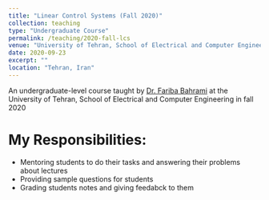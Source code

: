```yaml
---
title: "Linear Control Systems (Fall 2020)"
collection: teaching
type: "Undergraduate Course"
permalink: /teaching/2020-fall-lcs
venue: "University of Tehran, School of Electrical and Computer Engineering"
date: 2020-09-23
excerpt: ""
location: "Tehran, Iran"
---
```

An undergraduate-level course taught by [Dr. Fariba Bahrami](https://scholar.google.com/citations?user=cP6BfUMAAAAJ&hl=en/) at the University of Tehran, School of Electrical and Computer Engineering in fall 2020

My Responsibilities:
=====

* Mentoring students to do their tasks and answering their problems about lectures 
* Providing sample questions for students
* Grading students notes and giving feedabck to them
